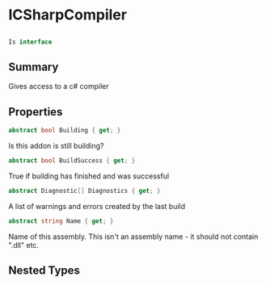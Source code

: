 # ICSharpCompiler

## 
```c#
Is interface
```

## Summary

Gives access to a c# compiler
## Properties

```c#
abstract bool Building { get; } 
```
Is this addon is still building?
```c#
abstract bool BuildSuccess { get; } 
```
True if building has finished and was successful
```c#
abstract Diagnostic[] Diagnostics { get; } 
```
A list of warnings and errors created by the last build
```c#
abstract string Name { get; } 
```
Name of this assembly. This isn't an assembly name - it should not contain ".dll" etc.
## Nested Types

